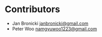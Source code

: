 Contributors
============

* Jan Bronicki <janbronicki@gmail.com>
* Peter Woo <namgyuwoo1223@gmail.com>
